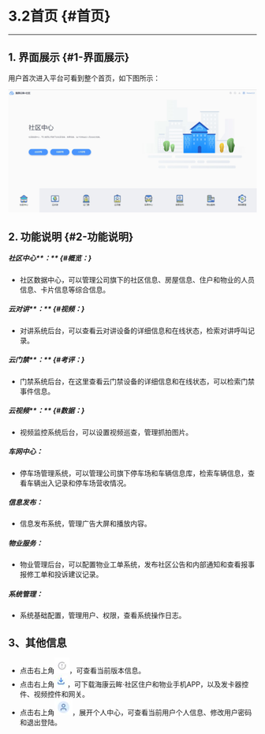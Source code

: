 # 3.2首页 {#首页}

---

## 1. 界面展示 {#1-界面展示}

用户首次进入平台可看到整个首页，如下图所示：

![](/assets/shou-ye.jpg)

## 2. 功能说明 {#2-功能说明}

##### 社区中心**：** {#概览：}

* 社区数据中心，可以管理公司旗下的社区信息、房屋信息、住户和物业的人员信息、卡片信息等综合信息。

##### 云对讲**：** {#视频：}

* 对讲系统后台，可以查看云对讲设备的详细信息和在线状态，检索对讲呼叫记录。

##### 云门禁**：** {#考评：}

* 门禁系统后台，在这里查看云门禁设备的详细信息和在线状态，可以检索门禁事件信息。

##### 云视频**：** {#数据：}

* 视频监控系统后台，可以设置视频巡查，管理抓拍图片。

##### 车网中心：

* 停车场管理系统，可以管理公司旗下停车场和车辆信息库，检索车辆信息，查看车辆出入记录和停车场营收情况。

##### 信息发布：

* 信息发布系统，管理广告大屏和播放内容。

##### 物业服务：

* 物业管理后台，可以配置物业工单系统，发布社区公告和内部通知和查看报事报修工单和投诉建议记录。

##### 系统管理：

* 系统基础配置，管理用户、权限，查看系统操作日志。

## 3、其他信息

* 点击右上角![](/assets/版本信息.jpg)，可查看当前版本信息。
* 点击右上角![](/assets/下载.jpg)，可下载海康云眸·社区住户和物业手机APP，以及发卡器控件、视频控件和网关。
* 点击右上角![](/assets/个人中心.jpg)，展开个人中心，可查看当前用户个人信息、修改用户密码和退出登陆。



